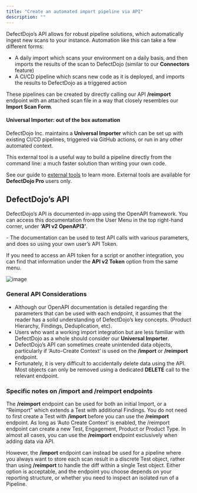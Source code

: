 ```yaml
---
title: "Create an automated import pipeline via API"
description: ""
---
```


DefectDojo’s API allows for robust pipeline solutions, which automatically ingest new scans to your instance. Automation like this can take a few different forms:

* A daily import which scans your environment on a daily basis, and then imports the results of the scan to DefectDojo (similar to our **Connectors** feature)
* A CI/CD pipeline which scans new code as it is deployed, and imports the results to DefectDojo as a triggered action

These pipelines can be created by directly calling our API **/reimport** endpoint with an attached scan file in a way that closely resembles our **Import Scan Form**. 

#### Universal Importer: out of the box automation

DefectDojo Inc. maintains a **Universal Importer** which can be set up with existing CI/CD pipelines, triggered via GitHub actions, or run in any other automated context.

This external tool is a useful way to build a pipeline directly from the command line: a much faster solution than writing your own code.

See our guide to [external tools](../../external_tools) to learn more.  External tools are available for **DefectDojo Pro** users only.

## DefectDojo’s API

DefectDojo’s API is documented in\-app using the OpenAPI framework. You can access this documentation from the User Menu in the top right\-hand corner, under **‘API v2 OpenAPI3’**.

\- The documentation can be used to test API calls with various parameters, and does so using your own user’s API Token.

If you need to access an API token for a script or another integration, you can find that information under the **API v2 Token** option from the same menu.

![image](images/api_pipeline_modelling.png)

### General API Considerations

* Although our OpenAPI documentation is detailed regarding the parameters that can be used with each endpoint, it assumes that the reader has a solid understanding of DefectDojo’s key concepts. (Product Hierarchy, Findings, Deduplication, etc).
* Users who want a working import integration but are less familiar with DefectDojo as a whole should consider our **Universal Importer**.
* DefectDojo’s API can sometimes create unintended data objects, particularly if ‘Auto\-Create Context’ is used on the **/import** or **/reimport** endpoint.
* Fortunately, it is very difficult to accidentally delete data using the API. Most objects can only be removed using a dedicated **DELETE** call to the relevant endpoint.

### Specific notes on /import and /reimport endpoints

The **/reimport** endpoint can be used for both an initial Import, or a “Reimport” which extends a Test with additional Findings. You do not need to first create a Test with **/import** before you can use the **/reimport** endpoint. As long as ‘Auto Create Context’ is enabled, the /reimport endpoint can create a new Test, Engagement, Product or Product Type. In almost all cases, you can use the **/reimport** endpoint exclusively when adding data via API.

However, the **/import** endpoint can instead be used for a pipeline where you always want to store each scan result in a discrete Test object, rather than using **/reimport** to handle the diff within a single Test object. Either option is acceptable, and the endpoint you choose depends on your reporting structure, or whether you need to inspect an isolated run of a Pipeline.
